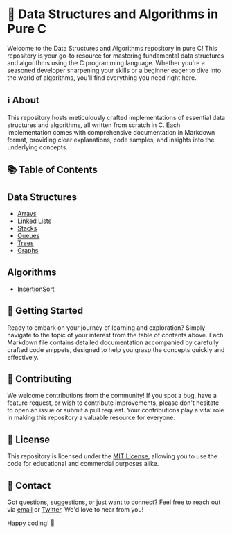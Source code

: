 # 🚀 Data Structures and Algorithms in Pure C

Welcome to the Data Structures and Algorithms repository in pure C! This repository is your go-to resource for mastering fundamental data structures and algorithms using the C programming language. Whether you're a seasoned developer sharpening your skills or a beginner eager to dive into the world of algorithms, you'll find everything you need right here.

## ℹ️ About

This repository hosts meticulously crafted implementations of essential data structures and algorithms, all written from scratch in C. Each implementation comes with comprehensive documentation in Markdown format, providing clear explanations, code samples, and insights into the underlying concepts.

## 📚 Table of Contents

## Data Structures

- [Arrays](./DS//Array.md)
- [Linked Lists](./DS//LinkedList.md)
- [Stacks](./DS//Stack.md)
- [Queues](./DS//Queue.md)
- [Trees](./DS//Tree.md)
- [Graphs](./DS//Graph.md)

## Algorithms

- [InsertionSort](./Algo/InsertionSort.md)

## 🚀 Getting Started

Ready to embark on your journey of learning and exploration? Simply navigate to the topic of your interest from the table of contents above. Each Markdown file contains detailed documentation accompanied by carefully crafted code snippets, designed to help you grasp the concepts quickly and effectively.

## 🤝 Contributing

We welcome contributions from the community! If you spot a bug, have a feature request, or wish to contribute improvements, please don't hesitate to open an issue or submit a pull request. Your contributions play a vital role in making this repository a valuable resource for everyone.

## 📝 License

This repository is licensed under the [MIT License](./LICENSE), allowing you to use the code for educational and commercial purposes alike.

## 📧 Contact

Got questions, suggestions, or just want to connect? Feel free to reach out via [email](mailto:nadeemahmad120808@gmail.com) or [Twitter](https://twitter.com/nadeem__dev). We'd love to hear from you!

Happy coding! 🌟
